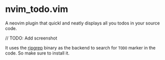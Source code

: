 # nvim_todo.vim


A neovim plugin that quickl and neatly displays all you todos in your source code.

// TODO: Add screenshot

It uses the [ripgrep](https://github.com/BurntSushi/ripgrep) binary as the backend to search for `TODO` marker in
the code. So make sure to install it.
